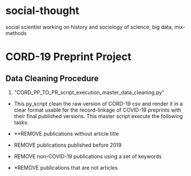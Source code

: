 # social-thought
social scientist working on history and sociology of science, big data, mix-methods

#  CORD-19 Preprint Project

## Data Cleaning Procedure

1. "CORD_PP_TO_PR_script_execution_master_data_cleaning.py"

* This py_script clean the raw version of CORD-19 csv and render it in a clear format usable for the record-linkage of COVID-19 preprints with their final published versions. This master script execute the following tasks:

* **REMOVE publications without article title

* REMOVE publications published before 2019

* REMOVE non-COVID-19 publications using a set of keywords

* *REMOVE publications that are not articles 
